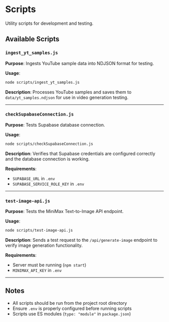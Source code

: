 # Scripts

Utility scripts for development and testing.

## Available Scripts

### `ingest_yt_samples.js`

**Purpose**: Ingests YouTube sample data into NDJSON format for testing.

**Usage**:

```bash
node scripts/ingest_yt_samples.js
```

**Description**: Processes YouTube samples and saves them to `data/yt_samples.ndjson` for use in video generation testing.

---

### `checkSupabaseConnection.js`

**Purpose**: Tests Supabase database connection.

**Usage**:

```bash
node scripts/checkSupabaseConnection.js
```

**Description**: Verifies that Supabase credentials are configured correctly and the database connection is working.

**Requirements**:

- `SUPABASE_URL` in `.env`
- `SUPABASE_SERVICE_ROLE_KEY` in `.env`

---

### `test-image-api.js`

**Purpose**: Tests the MiniMax Text-to-Image API endpoint.

**Usage**:

```bash
node scripts/test-image-api.js
```

**Description**: Sends a test request to the `/api/generate-image` endpoint to verify image generation functionality.

**Requirements**:

- Server must be running (`npm start`)
- `MINIMAX_API_KEY` in `.env`

---

## Notes

- All scripts should be run from the project root directory
- Ensure `.env` is properly configured before running scripts
- Scripts use ES modules (`type: "module"` in `package.json`)
